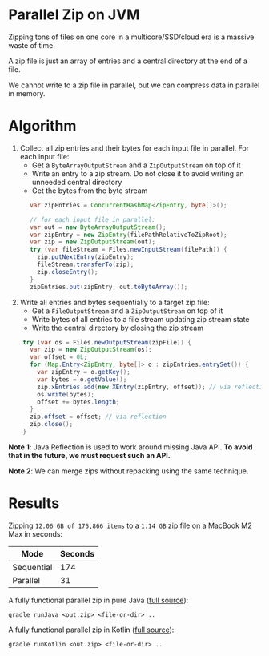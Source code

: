 # Parallel Zip on JVM

Zipping tons of files on one core in a multicore/SSD/cloud era is a massive waste of time.

A zip file is just an array of entries and a central directory at the end of a file.

We cannot write to a zip file in parallel, but we can compress data in parallel in memory.


# Algorithm

1. Collect all zip entries and their bytes for each input file in parallel.
   For each input file:
   - Get a `ByteArrayOutputStream` and a `ZipOutputStream` on top of it
   - Write an entry to a zip stream. Do not close it to avoid writing an unneeded central directory
   - Get the bytes from the byte stream

```java
      var zipEntries = ConcurrentHashMap<ZipEntry, byte[]>();

      // for each input file in parallel:
      var out = new ByteArrayOutputStream();
      var zipEntry = new ZipEntry(filePathRelativeToZipRoot);
      var zip = new ZipOutputStream(out);
      try (var fileStream = Files.newInputStream(filePath)) {
        zip.putNextEntry(zipEntry);
        fileStream.transferTo(zip);
        zip.closeEntry();
      }
      zipEntries.put(zipEntry, out.toByteArray());
```

2. Write all entries and bytes sequentially to a target zip file:
   - Get a `FileOutputStream` and a `ZipOutputStream` on top of it
   - Write bytes of all entries to a file stream updating zip stream state
   - Write the central directory by closing the zip stream

```java
    try (var os = Files.newOutputStream(zipFile)) {
      var zip = new ZipOutputStream(os);
      var offset = 0L;
      for (Map.Entry<ZipEntry, byte[]> o : zipEntries.entrySet()) {
        var zipEntry = o.getKey();
        var bytes = o.getValue();
        zip.xEntries.add(new XEntry(zipEntry, offset)); // via reflection
        os.write(bytes);
        offset += bytes.length;
      }
      zip.offset = offset; // via reflection
      zip.close();
    }
```

**Note 1**: Java Reflection is used to work around missing Java API.
**To avoid that in the future, we must request such an API.**

**Note 2**: We can merge zips without repacking using the same technique.

# Results

Zipping `12.06 GB of 175,866 items` to a `1.14 GB` zip file on a MacBook M2 Max in seconds:

| Mode       | Seconds |
|------------|---------|
| Sequential |     174 |
| Parallel   |      31 |



A fully functional parallel zip in pure Java ([full source](src/main/java/parallelZip/MainJava.java)):

```shell
gradle runJava <out.zip> <file-or-dir> .. 
```

A fully functional parallel zip in Kotlin ([full source](src/main/kotlin/parallelZip/MainKotlin.kt)):

```shell
gradle runKotlin <out.zip> <file-or-dir> ..
```
